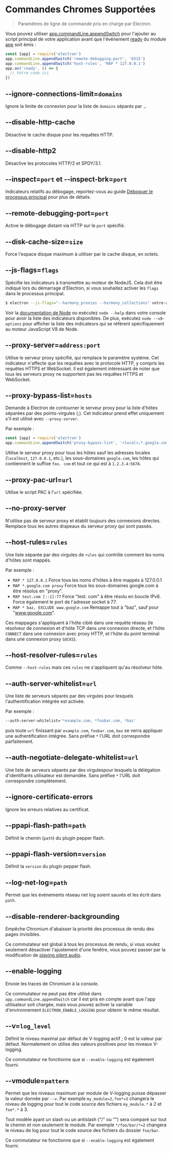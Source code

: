# Commandes Chromes Supportées

> Paramètres de ligne de commande pris en charge par Electron.

Vous pouvez utiliser [app.commandLine.appendSwitch](app.md#appcommandlineappendswitchswitch-value) pour l'ajouter au script principal de votre application avant que l'événement [ready](app.md#event-ready) du module [app](app.md) soit émis :

```javascript
const {app} = require('electron')
app.commandLine.appendSwitch('remote-debugging-port', '8315')
app.commandLine.appendSwitch('host-rules', 'MAP * 127.0.0.1')
app.on('ready', () => {
  // Votre code ici
})
```

## --ignore-connections-limit=`domains`

Ignore la limite de connexion pour la liste de `domains` séparés par `,`.

## --disable-http-cache

Désactive le cache disque pour les requêtes HTTP.

## --disable-http2

Désactive les protocoles HTTP/2 et SPDY/3.1.

## --inspect=`port` et --inspect-brk=`port`

Indicateurs relatifs au débogage, reportez-vous au guide [Déboguer le processus principal](../tutorial/debugging-main-process.md) pour plus de détails.

## --remote-debugging-port=`port`

Active le débogage distant via HTTP sur le `port` spécifié.

## --disk-cache-size=`size`

Force l'espace disque maximum à utiliser par le cache disque, en octets.

## --js-flags=`flags`

Spécifie les indicateurs à transmettre au moteur de NodeJS. Cela doit être indiqué lors du démarrage d'Electron, si vous souhaitez activer les `flags` dans le processus principal.

```bash
$ electron --js-flags="--harmony_proxies --harmony_collections" votre-app
```

Voir la [documentation de Node](https://nodejs.org/api/cli.html) ou exécutez `node --help` dans votre console pour avoir la liste des indicateurs disponibles. De plus, exécutez `node --v8-options` pour afficher la liste des indicateurs qui se réfèrent spécifiquement au moteur JavaScript V8 de Node.

## --proxy-server=`address:port`

Utilise le serveur proxy spécifié, qui remplace le paramètre système. Cet indicateur n'affecte que les requêtes avec le protocole HTTP, y compris les requêtes HTTPS et WebSocket. Il est également intéressant de noter que tous les serveurs proxy ne supportent pas les requêtes HTTPS et WebSocket.

## --proxy-bypass-list=`hosts`

Demande à Electron de contourner le serveur proxy pour la liste d'hôtes séparées par des points-virgules (;). Cet indicateur prend effet uniquement s'il est utilisé avec `--proxy-server`.

Par exemple :

```javascript
const {app} = require('electron')
app.commandLine.appendSwitch('proxy-bypass-list', '<local>;*.google.com;*foo.com;1.2.3.4:5678')
```

Utilise le serveur proxy pour tous les hôtes sauf les adresses locales (`localhost`, `127.0.0.1`, etc.), les sous-domaines `google.com`, les hôtes qui contiennent le suffixe `foo. com` et tout ce qui est à `1.2.3.4:5678`.

## --proxy-pac-url=`url`

Utilise le script PAC à l'`url` spécifiée.

## --no-proxy-server

N'utilise pas de serveur proxy et établit toujours des connexions directes. Remplace tous les autres drapeaux du serveur proxy qui sont passés.

## --host-rules=`rules`

Une liste séparée par des virgules de `rules` qui contrôle comment les noms d'hôtes sont mappés.

Par exemple :

* `MAP * 127.0.0.1` Force tous les noms d'hôtes à être mappés à 127.0.0.1
* `MAP *.google.com proxy` Force tous les sous-domaines google.com à être résolus en "proxy".
* `MAP test.com [::1]:77` Force "test. com" à être résolu en boucle IPv6. Force également le port de l'adresse socket à 77.
* `MAP * baz, EXCLUDE www.google.com` Remappe tout à "baz", sauf pour "www.google.com".

Ces mappages s'appliquent à l'hôte ciblé dans une requête réseau (le résolveur de connexion et d'hôte TCP dans une connexion directe, et l'hôte `CONNECT` dans une connexion avec proxy HTTP, et l'hôte du point terminal dans une connexion proxy `SOCKS`).

## --host-resolver-rules=`rules`

Comme `--host-rules` mais ces `rules` ne s'appliquent qu'au résolveur hôte.

## --auth-server-whitelist=`url`

Une liste de serveurs séparés par des virgules pour lesquels l'authentification intégrée est activée.

Par exemple :

```bash
--auth-server-whitelist='*example.com, *foobar.com, *baz'
```

puis toute `url` finissant par `example.com`, `foobar.com`, `baz` se verra appliquer une authentification intégrée. Sans préfixe `*` l'URL doit correspondre parfaitement.

## --auth-negotiate-delegate-whitelist=`url`

Une liste de serveurs séparés par des virgulespour lesquels la délégation d'identifiants utilisateur est demandée. Sans préfixe `*` l'URL doit correspondre complètement.

## --ignore-certificate-errors

Ignore les erreurs relatives au certificat.

## --ppapi-flash-path=`path`

Définit le chemin (`path`) du plugin pepper flash.

## --ppapi-flash-version=`version`

Définit la `version` du plugin pepper flash.

## --log-net-log=`path`

Permet que les événements réseau net log soient sauvés et les écrit dans `path`.

## --disable-renderer-backgrounding

Empêche Chromium d'abaisser la priorité des processus de rendu des pages invisibles.

Ce commutateur est global à tous les processus de rendu, si vous voulez seulement désactiver l'ajustement d'une fenêtre, vous pouvez passer par la modification de [playing silent audio](https://github.com/atom/atom/pull/9485/files).

## --enable-logging

Envoie les traces de Chromium à la console.

Ce commutateur ne peut pas être utilisé dans `app.commandLine.appendSwitch` car il est pris en compte avant que l'app utilisateur soit chargée, mais vous pouvez activer la variable d'environnement `ELECTRON_ENABLE_LOGGING` pour obtenir le même résultat.

## --v=`log_level`

Définit le niveau maximal par défaut de V-logging actif ; 0 est la valeur par défaut. Normalement on utilise des valeurs positives pour les niveaux V-logging.

Ce commutateur ne fonctionne que si `--enable-logging` est également fourni.

## --vmodule=`pattern`

Permet que les niveaux maximum par module de V-logging puisse dépasser la valeur donnée par `--v`. Par exemple `my_module=2,foo*=3` changera le niveau de logging pour tout le code source des fichiers `my_module.*` à 2 et `foo*.*` à 3.

Tout modèle ayant un slash ou un antislash ("/" ou "\") sera comparé sur tout le chemin et non seulement le module. Par exemple `*/foo/bar/*=2` changera le niveau de log pour tout le code source des fichiers du dossier `foo/bar`.

Ce commutateur ne fonctionne que si `--enable-logging` est également fourni.